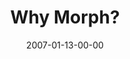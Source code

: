 ---
layout: message
category: message
series: "Morph"
title: "Why Morph?"
date: 2007-01-13-00-00
message_id: 36
audio: "http://s3.amazonaws.com/crossroads-media/messages/audio/Morph_2_Why_Morph_01-14-07_Mingo.mp3"
audio-duration: "31:16"
tag: 
 - change
 - decision
 - disciplines
 - clay
 - potter
 - seasons
 - mingo
explicit: false
---